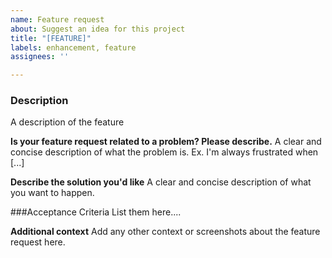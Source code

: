 ```yaml
---
name: Feature request
about: Suggest an idea for this project
title: "[FEATURE]"
labels: enhancement, feature
assignees: ''

---
```


### Description
A description of the feature


**Is your feature request related to a problem? Please describe.**
A clear and concise description of what the problem is. Ex. I'm always frustrated when [...]


**Describe the solution you'd like**
A clear and concise description of what you want to happen.

###Acceptance Criteria
List them here....


**Additional context**
Add any other context or screenshots about the feature request here.
